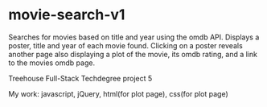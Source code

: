# movie-search-v1

Searches for movies based on title and year using the omdb API. Displays a 
poster, title and year of each movie found. Clicking on a poster reveals 
another page also displaying a plot of the movie, its omdb rating, and a link to the movies omdb page.

Treehouse Full-Stack Techdegree project 5

My work: javascript, jQuery, html(for plot page), css(for plot page)
